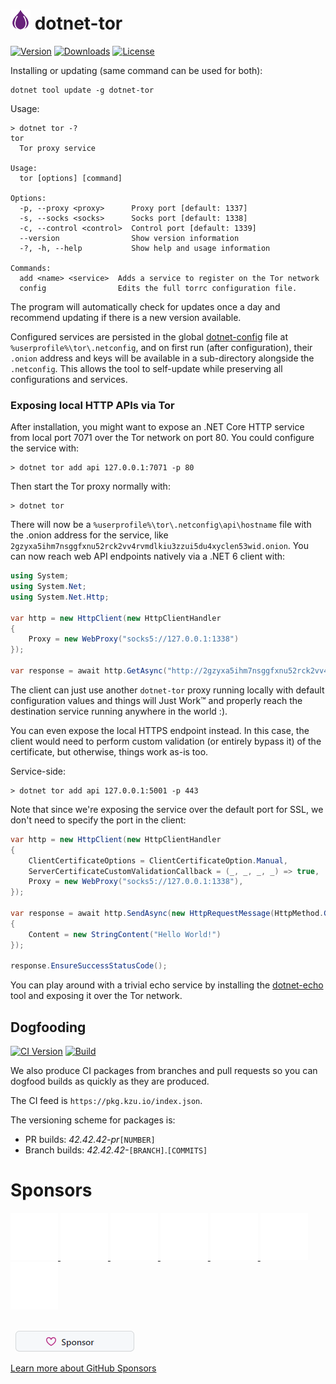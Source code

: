 ![Icon](https://raw.githubusercontent.com/devlooped/dotnet-tor/main/assets/img/icon-32.png) dotnet-tor
============

[![Version](https://img.shields.io/nuget/v/dotnet-tor.svg?color=royalblue)](https://www.nuget.org/packages/dotnet-tor) [![Downloads](https://img.shields.io/nuget/dt/dotnet-tor.svg?color=darkmagenta)](https://www.nuget.org/packages/dotnet-tor) [![License](https://img.shields.io/github/license/devlooped/dotnet-tor.svg?color=blue)](https://github.com/devlooped/dotnet-tor/blob/main/LICENSE)

Installing or updating (same command can be used for both):

```
dotnet tool update -g dotnet-tor
```

Usage:

```
> dotnet tor -?
tor
  Tor proxy service

Usage:
  tor [options] [command]

Options:
  -p, --proxy <proxy>      Proxy port [default: 1337]
  -s, --socks <socks>      Socks port [default: 1338]
  -c, --control <control>  Control port [default: 1339]
  --version                Show version information
  -?, -h, --help           Show help and usage information

Commands:
  add <name> <service>  Adds a service to register on the Tor network
  config                Edits the full torrc configuration file.
```

The program will automatically check for updates once a day and recommend updating 
if there is a new version available.

Configured services are persisted in the global [dotnet-config](https://dotnetconfig.org) file at `%userprofile%\tor\.netconfig`, and on first run (after configuration), their `.onion` address and keys will be available in a sub-directory alongside the `.netconfig`. This allows the tool to self-update while preserving all configurations and services.

### Exposing local HTTP APIs via Tor

After installation, you might want to expose an .NET Core HTTP service from local port 7071 over the Tor network on port 80. 
You could configure the service with:

```
> dotnet tor add api 127.0.0.1:7071 -p 80
```

Then start the Tor proxy normally with:

```
> dotnet tor
```

There will now be a `%userprofile%\tor\.netconfig\api\hostname` file with the .onion address for the service, like `2gzyxa5ihm7nsggfxnu52rck2vv4rvmdlkiu3zzui5du4xyclen53wid.onion`. You can now reach web API endpoints natively via a .NET 6 client with:

```csharp
using System;
using System.Net;
using System.Net.Http;

var http = new HttpClient(new HttpClientHandler
{
    Proxy = new WebProxy("socks5://127.0.0.1:1338")
});

var response = await http.GetAsync("http://2gzyxa5ihm7nsggfxnu52rck2vv4rvmdlkiu3zzui5du4xyclen53wid.onion/[endpoint]"));
```

The client can just use another `dotnet-tor` proxy running locally with default configuration values and things will Just Work™ and 
properly reach the destination service running anywhere in the world :).

You can even expose the local HTTPS endpoint instead. In this case, the client would need to perform custom validation 
(or entirely bypass it) of the certificate, but otherwise, things work as-is too.

Service-side:

```
> dotnet tor add api 127.0.0.1:5001 -p 443
```

Note that since we're exposing the service over the default port for SSL, we don't need to specify the port in the client:

```csharp
var http = new HttpClient(new HttpClientHandler
{
    ClientCertificateOptions = ClientCertificateOption.Manual,
    ServerCertificateCustomValidationCallback = (_, _, _, _) => true,
    Proxy = new WebProxy("socks5://127.0.0.1:1338"),
});

var response = await http.SendAsync(new HttpRequestMessage(HttpMethod.Get, "https://kbu3mvegpytu4gewdgvjae7zhrzszmetmr5jdlwk5ct5pfzlbaqbdqqd.onion")
{
    Content = new StringContent("Hello World!")
});

response.EnsureSuccessStatusCode();
```

You can play around with a trivial echo service by installing the [dotnet-echo](https://nuget.org/packages/dotnet-echo) tool 
and exposing it over the Tor network.


## Dogfooding

[![CI Version](https://img.shields.io/endpoint?url=https://shields.kzu.io/vpre/dotnet-tor/main&label=nuget.ci&color=brightgreen)](https://pkg.kzu.io/index.json) [![Build](https://github.com/devlooped/dotnet-tor/workflows/build/badge.svg?branch=main)](https://github.com/devlooped/dotnet-tor/actions)

We also produce CI packages from branches and pull requests so you can dogfood builds as quickly as they are produced. 

The CI feed is `https://pkg.kzu.io/index.json`. 

The versioning scheme for packages is:

- PR builds: *42.42.42-pr*`[NUMBER]`
- Branch builds: *42.42.42-*`[BRANCH]`.`[COMMITS]`


<!-- include docs/footer.md -->
# Sponsors 

<!-- sponsors.md -->
<!-- sponsors -->

<a href='https://github.com/KirillOsenkov'>
  <img src='https://github.com/devlooped/sponsors/raw/main/.github/avatars/KirillOsenkov.svg' alt='Kirill Osenkov' title='Kirill Osenkov'>
</a>
<a href='https://github.com/augustoproiete'>
  <img src='https://github.com/devlooped/sponsors/raw/main/.github/avatars/augustoproiete.svg' alt='C. Augusto Proiete' title='C. Augusto Proiete'>
</a>
<a href='https://github.com/sandrock'>
  <img src='https://github.com/devlooped/sponsors/raw/main/.github/avatars/sandrock.svg' alt='SandRock' title='SandRock'>
</a>
<a href='https://github.com/aws'>
  <img src='https://github.com/devlooped/sponsors/raw/main/.github/avatars/aws.svg' alt='Amazon Web Services' title='Amazon Web Services'>
</a>
<a href='https://github.com/MelbourneDeveloper'>
  <img src='https://github.com/devlooped/sponsors/raw/main/.github/avatars/MelbourneDeveloper.svg' alt='Christian Findlay' title='Christian Findlay'>
</a>
<a href='https://github.com/clarius'>
  <img src='https://github.com/devlooped/sponsors/raw/main/.github/avatars/clarius.svg' alt='Clarius Org' title='Clarius Org'>
</a>
<a href='https://github.com/MFB-Technologies-Inc'>
  <img src='https://github.com/devlooped/sponsors/raw/main/.github/avatars/MFB-Technologies-Inc.svg' alt='MFB Technologies, Inc.' title='MFB Technologies, Inc.'>
</a>

<!-- sponsors -->

<!-- sponsors.md -->

<br>&nbsp;
<a href="https://github.com/sponsors/devlooped" title="Sponsor this project">
  <img src="https://github.com/devlooped/sponsors/blob/main/sponsor.png" />
</a>
<br>

[Learn more about GitHub Sponsors](https://github.com/sponsors)

<!-- docs/footer.md -->
